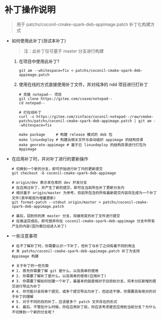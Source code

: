 # 补丁操作说明

> 用于 patchs/coconil-cmake-spark-deb-appimage.patch 补丁化构建方式

- 如何使用此补丁(测试本补丁)

    > 注：此补丁仅可基于 master 分支进行构建

    1. 在项目中使用此补丁?
        ```shell
        git am --whitespace=fix < patchs/coconil-cmake-spark-deb-appimage.patch 
        ```
    2. 使用在线的方式直接使用补丁文件，并对纯净的 ndd 项目进行打补丁
        ```
        # 克隆 notepad-- 项目
        git clone https://gitee.com/cxasm/notepad--
        cd notepad--
    
        # 打在线补丁 
        curl -s https://gitee.com/zinface/coconil-notepad--/raw/cmake-patchs/patchs/coconil-cmake-spark-deb-appimage.patch | git am --whitespace=fix
    
        make package     # 构建 release 模式的 deb 包
        make linuxdeploy # 构建出相关文件与自动组织 appimage 的结构目录
        make genrate-appimage # 基于已 linuxdeploy 的结构目录进行打包为 Appimage 
        ```


- 在应用补丁时，并对补丁进行的更新操作

    ```shell
    # 切换到一个新的分支，即可开始进行补丁内的更新提交
    git checkout -b coconil-cmake-spark-deb-appimage
    
    # origin/dev 表示本仓库的 dev 开发分支
    # 在应用过补丁，并产生了新的提交，即可在当前所在补丁更新分支内
    # 相对基于 origin/master 为参考，目前所包含的所有最新提交内容将生成为一个补丁文件(其中尾部为增量更新)
    git format-patch --stdout origin/master > patchs/coconil-cmake-spark-deb-appimage.patch

    # 最后，回到你的原 master 分支，将被改变的补丁文件进行提交
    # 在推送完成后，即可放弃你在 coconil-cmake-spark-deb-appimage 分支中所有产生的内容(因为都已经进入补丁)
    ```

- 一些注意事项

    ```shell
    # 在不了解补丁时，你需要认识一下补丁，但补丁与补丁之间有着不同的用法
    # 本 patchs/coconil-cmake-spark-deb-appimage.patch 补丁为支持 Appimage 构建
    
    # 关于补丁的一些方面
    # 1. 首先你需要了解 git 是什么，以及简单的使用
    # 2. 你需要了解补丁是什么，以及简单的使用(应用补丁)
    # 3. 你需要了解如何创建一个补丁，最基本的就是相对于旧目标分支，将本分区新增的提交进行导出为补丁
    # 4. 你可能只会将单个提交、或多个提交导出为补丁，但这还不够，你需要具有绝对的对于补丁的理解
    # 5. 对于不同的目的补丁，应该是多个 patch 文件存在的形式
    # 6. 最后，不管在什么时候，你在应用补丁前，你应该考虑是否应用到当前分支？为什么不切换到一个新的分支呢？
    ```